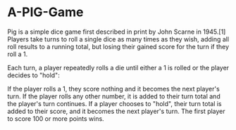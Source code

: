 # A-PIG-Game
Pig is a simple dice game first described in print by John Scarne in 1945.[1] Players take turns to roll 
a single dice as many times as they wish, adding all roll results to a running total, but losing their 
gained score for the turn if they roll a 1.

Each turn, a player repeatedly rolls a die until either a 1 is rolled or the player decides to "hold":

If the player rolls a 1, they score nothing and it becomes the next player's turn.
If the player rolls any other number, it is added to their turn total and the player's turn continues.
If a player chooses to "hold", their turn total is added to their score, and it becomes the next player's turn.
The first player to score 100 or more points wins.
